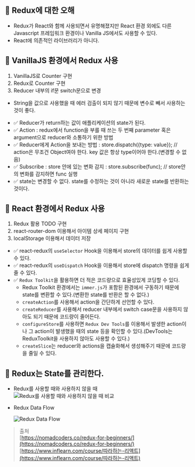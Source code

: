 ## 📌 Redux에 대한 오해

- Redux가 React와 함께 사용되면서 유명해졌지만 React 환경 외에도 다른 Javascript 프레임워크 환경이나 Vanilla JS에서도 사용할 수 있다.
- React에 의존적인 라이브러리가 아니다.

## 📌 VanillaJS 환경에서 Redux 사용

1. VanillaJS로 Counter 구현
2. Redux로 Counter 구현
3. Reducer 내부의 if문 switch문으로 변경

- String을 값으로 사용했을 때 에러 검출이 되지 않기 때문에 변수로 빼서 사용하는 것이 좋다.

* ✅ Reducer가 return하는 값이 애플리케이션의 state가 된다.
* ✅ Action : redux에서 function을 부를 때 쓰는 두 번째 parameter 혹은 argument으로 reducer와 소통하기 위한 방법
* ✅ Reducer에게 Action을 보내는 방법 : store.dispatch({type: value}); // action은 무조건 Object여야 한다. key 값은 항상 type이어야 한다.(변경할 수 없음)
* ✅ Subscribe : store 안에 있는 변화 감지 : store.subscribe(func); // store안의 변화를 감지하면 func 실행
* ✅ state는 변경할 수 없다. state를 수정하는 것이 아니라 새로운 state를 반환하는 것이다.

## 📌 React 환경에서 Redux 사용

1. Redux 활용 TODO 구현
2. react-router-dom 이용해서 아이템 상세 페이지 구현
3. localStorage 이용해서 데이터 저장

- ✅ react-redux의 `useSelector` Hook을 이용해서 store의 데이터를 쉽게 사용할 수 있다.
- ✅ react-redux의 `useDispatch` Hook을 이용해서 store에 dispatch 명령을 쉽게 줄 수 있다.
- ✅ `Redux Toolkit`을 활용하면 더 적은 코드량으로 효율성있게 코딩할 수 있다.
  - Redux Toolkit 환경에서는 `immer.js`가 포함된 환경에서 구동하기 때문에 state를 변환할 수 있다.(변환한 state를 반환은 할 수 없다.)
  - `createAction`를 사용해서 action을 간단하게 선언할 수 있다.
  - `createReducer`를 사용해서 reducer 내부에서 switch case문을 사용하지 않아도 되기 때문에 코드량이 줄어든다.
  - `configureStore`를 사용하면 `Redux Dev Tools`를 이용해서 발생한 action이나 그 action이 발생했을 때의 state 등을 확인할 수 있다.(DevTools는 ReduxToolkit을 사용하지 않아도 사용할 수 있다.)
  - `createSlice`는 reducer와 actions을 캡슐화해서 생성해주기 때문에 코드량을 줄일 수 있다.

## 📌 Redux는 State를 관리한다.

- Redux를 사용할 때와 사용하지 않을 때
  <img src="https://user-images.githubusercontent.com/89335307/211188107-458ab229-b38b-4764-a8d5-185b7d8b2441.png" alt="Redux를 사용할 때와 사용하지 않을 때 비교">

- Redux Data Flow

  <img src="https://user-images.githubusercontent.com/89335307/211188220-227bd2fc-80f0-4bde-be3f-ca0b7f2cd4ec.png" alt="Redux Data Flow">


> 출처<br> [https://nomadcoders.co/redux-for-beginners/](https://nomadcoders.co/redux-for-beginners/) <br>[https://www.inflearn.com/course/따라하는-리액트](https://www.inflearn.com/course/따라하는-리액트)
